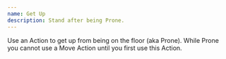 ```yaml
---
name: Get Up
description: Stand after being Prone.
---
```


Use an Action to get up from being on the floor (aka
Prone). While Prone you cannot use a Move Action
until you first use this Action.


